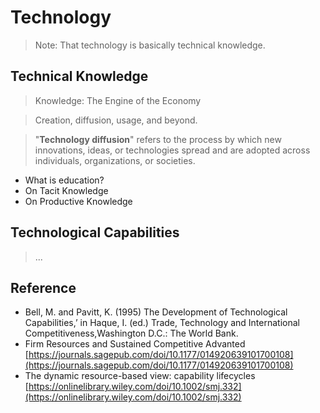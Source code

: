# Technology

> Note: That technology is basically technical knowledge.

## Technical Knowledge

> Knowledge: The Engine of the Economy

> Creation, diffusion, usage, and beyond.

> "**Technology diffusion**" refers to the process by which new innovations, ideas, or technologies spread and are adopted across individuals, organizations, or societies.

- What is education?
- On Tacit Knowledge
- On Productive Knowledge

## Technological Capabilities

>  ...

## Reference

- Bell, M. and Pavitt, K. (1995) The Development of Technological Capabilities,’ in Haque, I. (ed.) Trade, Technology and International Competitiveness,Washington D.C.: The World Bank.
- Firm Resources and Sustained Competitive Advanted
[https://journals.sagepub.com/doi/10.1177/014920639101700108](https://journals.sagepub.com/doi/10.1177/014920639101700108)
- The dynamic resource-based view: capability lifecycles
[https://onlinelibrary.wiley.com/doi/10.1002/smj.332](https://onlinelibrary.wiley.com/doi/10.1002/smj.332)